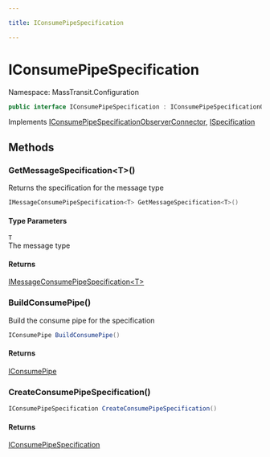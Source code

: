 ```yaml
---

title: IConsumePipeSpecification

---
```


# IConsumePipeSpecification

Namespace: MassTransit.Configuration

```csharp
public interface IConsumePipeSpecification : IConsumePipeSpecificationObserverConnector, ISpecification
```

Implements [IConsumePipeSpecificationObserverConnector](../masstransit-configuration/iconsumepipespecificationobserverconnector), [ISpecification](../masstransit/ispecification)

## Methods

### **GetMessageSpecification\<T\>()**

Returns the specification for the message type

```csharp
IMessageConsumePipeSpecification<T> GetMessageSpecification<T>()
```

#### Type Parameters

`T`<br/>
The message type

#### Returns

[IMessageConsumePipeSpecification\<T\>](../masstransit-configuration/imessageconsumepipespecification-1)<br/>

### **BuildConsumePipe()**

Build the consume pipe for the specification

```csharp
IConsumePipe BuildConsumePipe()
```

#### Returns

[IConsumePipe](../masstransit-transports/iconsumepipe)<br/>

### **CreateConsumePipeSpecification()**

```csharp
IConsumePipeSpecification CreateConsumePipeSpecification()
```

#### Returns

[IConsumePipeSpecification](../masstransit-configuration/iconsumepipespecification)<br/>
